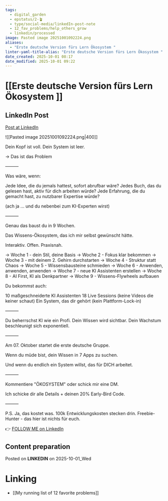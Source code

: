 ```yaml
---
tags:
  - digital_garden
  - epstatus/2-🪴
  - type/social-media/linkedIn-post-note
  - 12_fav_problems/help_others_grow
  - linkedin/processed
image: Pasted image 20251001092224.png
aliases:
  - "Erste deutsche Version fürs Lern Ökosystem "
linter-yaml-title-alias: "Erste deutsche Version fürs Lern Ökosystem "
date_created: 2025-10-01 08:17
date_modified: 2025-10-01 09:22
---
```

# [[Erste deutsche Version fürs Lern Ökosystem ]]

## LinkedIn Post

[Post at LinkedIn](https://www.linkedin.com/posts/sebastiankamilli_dein-kopf-ist-voll-dein-system-ist-leer-activity-7379049760852226048-bhEG?utm_source=share&utm_medium=member_desktop&rcm=ACoAAA1M1pkBgWCYPhT45EpfLiHzViQqRWNCIv4)

![[Pasted image 20251001092224.png|400]]

Dein Kopf ist voll. Dein System ist leer.

→ Das ist das Problem

———

Was wäre, wenn:

Jede Idee, die du jemals hattest, sofort abrufbar wäre? 
Jedes Buch, das du gelesen hast, aktiv für dich arbeiten würde? 
Jede Erfahrung, die du gemacht hast, zu nutzbarer Expertise würde?

(ach ja ... und du nebenbei zum KI-Experten wirst)

———

Genau das baust du in 9 Wochen.

Das Wissens-Ökosystem, das ich mir selbst gewünscht hätte. 

Interaktiv. Offen. Praxisnah.

→ Woche 1 - dein Stil, deine Basis
→ Woche 2 - Fokus klar bekommen
→ Woche 3 - mit deinem 2. Gehirn durchstarten
→ Woche 4 - Struktur statt Chaos
→ Woche 5 - Wissensbausteine schmieden
→ Woche 6 - Anwenden, anwenden, anwenden
→ Woche 7 - neue KI Assistenten erstellen
→ Woche 8 - AI First, KI als Denkpartner
→ Woche 9 - Wissens-Flywheels aufbauen

Du bekommst auch:

10 maßgeschneiderte KI Assistenten 
18 Live Sessions (keine Videos die keiner schaut) 
Ein System, das dir gehört (kein Plattform-Lock-in)

———

Du beherrschst KI wie ein Profi.
Dein Wissen wird sichtbar. 
Dein Wachstum beschleunigt sich exponentiell.

———

Am 07. Oktober startet die erste deutsche Gruppe.

Wenn du müde bist, dein Wissen in 7 Apps zu suchen.

Und wenn du endlich ein System willst, das für DICH arbeitet.

———

Kommentiere "ÖKOSYSTEM" oder schick mir eine DM.

Ich schicke dir alle Details + deinen 20% Early-Bird Code.

———

P.S. Ja, das kostet was. 100k Entwicklungskosten stecken drin. 
Freebie-Hunter - das hier ist nichts für euch.


👉 [FOLLOW ME on LinkedIn](https://www.linkedin.com/comm/mynetwork/discovery-see-all?usecase=PEOPLE_FOLLOWS&followMember=sebastiankamilli)

## Content preparation



Posted on **LINKEDIN** on 2025-10-01_Wed

# Linking

+ [[My running list of 12 favorite problems]]